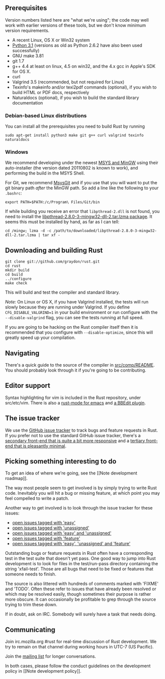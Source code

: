 ## Prerequisites

Version numbers listed here are "what we're using"; the code may well work with earlier versions of these tools, but we don't know minimum version requirements.

* A recent Linux, OS X or Win32 system
* [Python 3.1](http://www.python.org/download/) (versions as old as Python 2.6.2 have also been used successfully)
* GNU make 3.81
* git 1.7
* g++ 4.4 at least on linux, 4.5 on win32, and the 4.x gcc in Apple's SDK for OS X.
* curl
* Valgrind 3.5 (recommended, but not required for Linux)
* Texinfo's makeinfo and/or texi2pdf commands (optional), if you wish to build HTML or PDF docs, respectively
* Naturaldocs (optional), if you wish to build the standard library documentation

### Debian-based Linux distributions

You can install all the prerequisites you need to build Rust by running

    sudo apt-get install python3 make git g++ curl valgrind texinfo naturaldocs

### Windows

We recommend developing under the newest [MSYS and MinGW](http://www.mingw.org) using their auto-installer (the version dated 20110802 is known to work), and performing the build in the MSYS Shell.

For Git, we recommend [MsysGit](http://code.google.com/p/msysgit/) and if you use that you will want to put the git binary path *after* the MinGW path. So add a line like the following to your `.bashrc`:

    export PATH=$PATH:/c/Program\ Files/Git/bin

If while building you receive an error that `libpthread-2.dll` is not found, you need to install the [libpthread-2.8.0-3-mingw32-dll-2.tar.lzma package](http://sourceforge.net/projects/mingw/files/MinGW/Base/pthreads-w32/pthreads-w32-2.8.0-3/).  It seems this must be installed by hand, as far as I can tell:

    cd /mingw; lzma -d -c /path/to/downloaded/libpthread-2.8.0-3-mingw32-dll-2.tar.lzma | tar xf -

## Downloading and building Rust

    git clone git://github.com/graydon/rust.git
    cd rust
    mkdir build
    cd build
    ../configure
    make check

This will build and test the compiler and standard library.

*Note:* On Linux or OS X, if you have Valgrind installed, the tests will run slowly because they are running under Valgrind. If you define `CFG_DISABLE_VALGRIND=1` in your build environment or run configure with the `--disable-valgrind` flag, you can see the tests running at full speed.

If you are going to be hacking on the Rust compiler itself then it is recommended that you configure with `--disable-optimize`, since this will greatly speed up your compilation.

## Navigating

There's a quick guide to the source of the compiler in [src/comp/README](https://github.com/graydon/rust/blob/master/src/comp/README). You should probably look through it if you're going to be contributing.

## Editor support

Syntax highlighting for vim is included in the Rust repository, under src/etc/vim. There is also a [rust-mode for emacs](http://github.com/marijnh/rust-mode) and [a BBEdit plugin](https://github.com/erikrose/rust-bbedit-plugin).

## The issue tracker

We use the [GitHub issue tracker](https://github.com/graydon/rust/issues) to track bugs and feature requests in Rust.  If you prefer not to use the standard GitHub issue tracker, there's a [secondary front-end that is quite a bit more responsive](http://githubissues.heroku.com/#graydon/rust) and a [tertiary front-end that is pleasantly minimal](http://izs.no.de/graydon/rust).

## Picking something interesting to do

To get an idea of where we're going, see the [[Note development roadmap]].

The way most people seem to get involved is by simply trying to write Rust code. Inevitably you will hit a bug or missing feature, at which point you may feel compelled to write a patch.

Another way to get involved is to look through the issue tracker for these issues:

* [open issues tagged with 'easy'](https://github.com/graydon/rust/issues?labels=easy&sort=updated&direction=desc&state=open&page=1)
* [open issues tagged with 'unassigned'](https://github.com/graydon/rust/issues?labels=unassigned&sort=updated&direction=desc&state=open&page=1)
* [open issues tagged with 'easy' and 'unassigned'](https://github.com/graydon/rust/issues?labels=unassigned&sort=created&direction=desc&state=open&page=1)
* [open issues tagged with 'feature'](https://github.com/graydon/rust/issues?labels=feature&sort=updated&direction=desc&state=open&page=1)
* [open issues tagged with 'easy', 'unassigned' and 'feature'](https://github.com/graydon/rust/issues?labels=easy%2Cfeature%2Cunassigned&sort=updated&direction=desc&state=open&page=1)

Outstanding bugs or feature requests in Rust often have a corresponding test in the test suite that doesn't yet pass.  One good way to jump into Rust development is to look for files in the test/run-pass directory containing the string 'xfail-test'.  Those are all bugs that need to be fixed or features that someone needs to finish.

The source is also littered with hundreds of comments marked with 'FIXME' and 'TODO'. Often these refer to issues that have already been resolved or which may be resolved easily, though sometimes their purpose is rather more obscure. It can occasionally be profitable to grep through the source trying to trim these down.

If in doubt, ask on IRC. Somebody will surely have a task that needs doing.

## Communicating

Join irc.mozilla.org #rust for real-time discussion of Rust development.  We try to remain on that channel during working hours in UTC-7 (US Pacific).

Join the [mailing list](https://mail.mozilla.org/listinfo/rust-dev) for longer conversations.

In both cases, please follow the conduct guidelines on the development policy in [[Note development policy]].